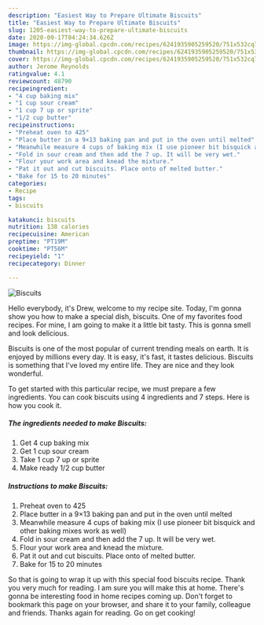 ```yaml
---
description: "Easiest Way to Prepare Ultimate Biscuits"
title: "Easiest Way to Prepare Ultimate Biscuits"
slug: 1205-easiest-way-to-prepare-ultimate-biscuits
date: 2020-09-17T04:24:34.626Z
image: https://img-global.cpcdn.com/recipes/6241935905259520/751x532cq70/biscuits-recipe-main-photo.jpg
thumbnail: https://img-global.cpcdn.com/recipes/6241935905259520/751x532cq70/biscuits-recipe-main-photo.jpg
cover: https://img-global.cpcdn.com/recipes/6241935905259520/751x532cq70/biscuits-recipe-main-photo.jpg
author: Jerome Reynolds
ratingvalue: 4.1
reviewcount: 48790
recipeingredient:
- "4 cup baking mix"
- "1 cup sour cream"
- "1 cup 7 up or sprite"
- "1/2 cup butter"
recipeinstructions:
- "Preheat oven to 425"
- "Place butter in a 9×13 baking pan and put in the oven until melted"
- "Meanwhile measure 4 cups of baking mix (I use pioneer bit bisquick and other baking mixes work as well)"
- "Fold in sour cream and then add the 7 up. It will be very wet."
- "Flour your work area and knead the mixture."
- "Pat it out and cut biscuits. Place onto of melted butter."
- "Bake for 15 to 20 minutes"
categories:
- Recipe
tags:
- biscuits

katakunci: biscuits 
nutrition: 138 calories
recipecuisine: American
preptime: "PT19M"
cooktime: "PT56M"
recipeyield: "1"
recipecategory: Dinner

---
```



![Biscuits](https://img-global.cpcdn.com/recipes/6241935905259520/751x532cq70/biscuits-recipe-main-photo.jpg)

Hello everybody, it's Drew, welcome to my recipe site. Today, I'm gonna show you how to make a special dish, biscuits. One of my favorites food recipes. For mine, I am going to make it a little bit tasty. This is gonna smell and look delicious.

Biscuits is one of the most popular of current trending meals on earth. It is enjoyed by millions every day. It is easy, it's fast, it tastes delicious. Biscuits is something that I've loved my entire life. They are nice and they look wonderful.




To get started with this particular recipe, we must prepare a few ingredients. You can cook biscuits using 4 ingredients and 7 steps. Here is how you cook it.

<!--inarticleads1-->

##### The ingredients needed to make Biscuits:

1. Get 4 cup baking mix
1. Get 1 cup sour cream
1. Take 1 cup 7 up or sprite
1. Make ready 1/2 cup butter




<!--inarticleads2-->

##### Instructions to make Biscuits:

1. Preheat oven to 425
1. Place butter in a 9×13 baking pan and put in the oven until melted
1. Meanwhile measure 4 cups of baking mix (I use pioneer bit bisquick and other baking mixes work as well)
1. Fold in sour cream and then add the 7 up. It will be very wet.
1. Flour your work area and knead the mixture.
1. Pat it out and cut biscuits. Place onto of melted butter.
1. Bake for 15 to 20 minutes




So that is going to wrap it up with this special food biscuits recipe. Thank you very much for reading. I am sure you will make this at home. There's gonna be interesting food in home recipes coming up. Don't forget to bookmark this page on your browser, and share it to your family, colleague and friends. Thanks again for reading. Go on get cooking!
